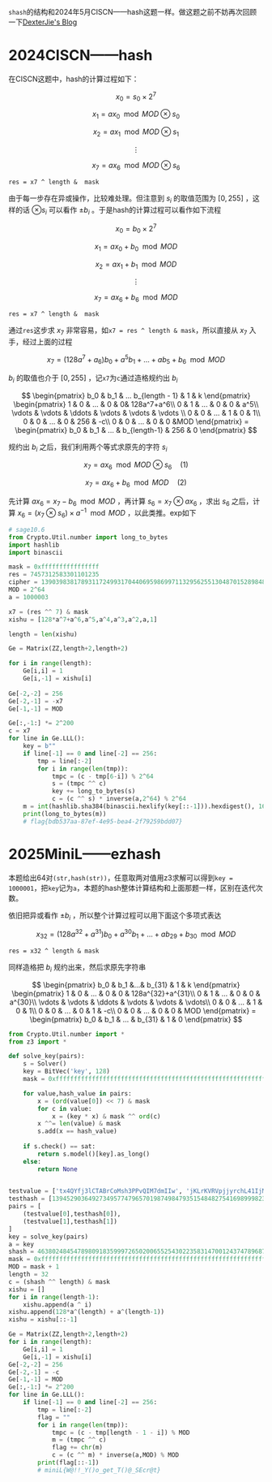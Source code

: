`shash`的结构和2024年5月CISCN——hash这题一样。做这题之前不妨再次回顾一下[DexterJie's Blog](https://dexterjie.github.io/2024/05/18/%E8%B5%9B%E9%A2%98%E5%A4%8D%E7%8E%B0/2024CISCN/#%E7%94%A8%E6%A0%BC%E6%9D%A5%E5%81%9A)

# 2024CISCN——hash

在CISCN这题中，hash的计算过程如下：


$$
x_0 = s_0 \times 2^7
$$



$$
x_1 = ax_0 \mod MOD \otimes s_0
$$




$$
x_2 = ax_1 \mod MOD \otimes s_1
$$


$$
\vdots
$$




$$
x_7 = ax_6 \mod MOD \otimes s_6
$$



`res = x7 ^ length &  mask`

由于每一步存在异或操作，比较难处理。但注意到 $s_i$ 的取值范围为 $[0,255]$ ，这样的话 $\otimes s_i$ 可以看作 $\pm b_i$ 。于是hash的计算过程可以看作如下流程



$$
x_0 = b_0 \times 2^7
$$




$$
x_1 = ax_0 + b_0 \mod MOD
$$




$$
x_2 = ax_1 + b_1 \mod MOD
$$


$$
\vdots
$$


$$
x_7 = ax_6 + b_6 \mod MOD
$$



`res = x7 ^ length &  mask`

通过`res`这步求 $x_7$ 非常容易，如`x7 = res ^ length & mask`，所以直接从 $x_7$ 入手，经过上面的过程



$$
x_7 = (128a^7 + a_6)b_0 + a^5b_1 + ... + ab_5 + b_6 \mod MOD
$$



$b_i$ 的取值也介于 $[0,255]$ ，记`x7`为`c`通过造格规约出 $b_i$



$$
\begin{pmatrix}
b_0 & b_1 & ... b_{length - 1} & 1 & k
\end{pmatrix}
\begin{pmatrix}
1 & 0 & ... & 0 & 0& 128a^7+a^6\\
0 & 1 & ... & 0 & 0 & a^5\\
\vdots & \vdots & \ddots & \vdots & \vdots & \vdots \\
0 & 0 & ... & 1 & 0 & 1\\
0 & 0 & ... & 0 & 256 & -c\\
0 & 0 & ... & 0 & 0 &MOD
\end{pmatrix} = \begin{pmatrix}
b_0 & b_1 & ... & b_{length-1} & 256 & 0
\end{pmatrix}
$$



规约出 $b_i$ 之后，我们利用两个等式求原先的字符 $s_i$


$$
x_7 = ax_6 \mod MOD \otimes s_6 \quad (1)
$$




$$
x_7 = ax_6 + b_6 \mod MOD \quad (2)
$$



先计算 $ax_6 = x_7 - b_6 \mod MOD$ ，再计算 $s_6 = x_7 \otimes ax_6$ ，求出 $s_6$ 之后，计算 $x_6 = (x_7 \otimes s_6)\times a^{-1} \mod MOD$ ，以此类推。exp如下

```py
# sage10.6
from Crypto.Util.number import long_to_bytes
import hashlib
import binascii

mask = 0xffffffffffffffff
res = 7457312583301101235
cipher = 13903983817893117249931704406959869971132956255130487015289848690577655239262013033618370827749581909492660806312017
MOD = 2^64
a = 1000003

x7 = (res ^^ 7) & mask
xishu = [128*a^7+a^6,a^5,a^4,a^3,a^2,a,1]

length = len(xishu)

Ge = Matrix(ZZ,length+2,length+2)

for i in range(length):
    Ge[i,i] = 1
    Ge[i,-1] = xishu[i]
    
Ge[-2,-2] = 256
Ge[-2,-1] = -x7
Ge[-1,-1] = MOD

Ge[:,-1:] *= 2^200
c = x7
for line in Ge.LLL():
    key = b""
    if line[-1] == 0 and line[-2] == 256:
        tmp = line[:-2]
        for i in range(len(tmp)):
            tmpc = (c - tmp[6-i]) % 2^64             
            s = (tmpc ^^ c)
            key += long_to_bytes(s)
            c = (c ^^ s) * inverse(a,2^64) % 2^64
    m = int(hashlib.sha384(binascii.hexlify(key[::-1])).hexdigest(), 16) ^^ cipher
    print(long_to_bytes(m))
    # flag{bdb537aa-87ef-4e95-bea4-2f79259bdd07}
```

# 2025MiniL——ezhash

本题给出64对`(str,hash(str))`，任意取两对值用z3求解可以得到`key = 1000001`，把`key`记为`a`，本题的hash整体计算结构和上面那题一样，区别在迭代次数。

依旧把异或看作 $\pm b_i$ ，所以整个计算过程可以用下面这个多项式表达



$$
x_{32} = (128a^{32} + a^{31})b_0 + a^{30}b_1 + ... + ab_{29} + b_{30} \mod MOD
$$



`res = x32 ^ length & mask`

同样造格把 $b_i$ 规约出来，然后求原先字符串



$$
\begin{pmatrix}
b_0 & b_1 &...& b_{31} & 1 & k
\end{pmatrix}
\begin{pmatrix}
1 & 0 & ... & 0 &  0 & 128a^{32}+a^{31}\\
0 & 1 & ... & 0 & 0 & a^{30}\\
\vdots & \vdots & \ddots & \vdots & \vdots & \vdots\\
0 & 0 & ... & 1 & 0 & 1\\
0 & 0 & ... & 0 & 1 & -c\\
0 & 0 & ... & 0 & 0 & MOD
\end{pmatrix} = \begin{pmatrix}
b_0 & b_1 & ... & b_{31} & 1 & 0
\end{pmatrix}
$$






```py
from Crypto.Util.number import *
from z3 import *

def solve_key(pairs):
    s = Solver()
    key = BitVec('key', 128)
    mask = 0xffffffffffffffffffffffffffffffffffffffffffffffffffffffffffffffffffffff

    for value,hash_value in pairs:
        x = (ord(value[0]) << 7) & mask
        for c in value:
            x = (key * x) & mask ^^ ord(c)
        x ^^= len(value) & mask
        s.add(x == hash_value)
    
    if s.check() == sat:
        return s.model()[key].as_long()
    else:
        return None
    

testvalue = ['tx4QYfj3lCTABrCoMsh3PPvQIM7dmIIw', 'jKLrKVRVpjjyrchL41IjMVkQMgSkyyig', 'fdbfg4185rfRJyhwCwc2flhmsCDuVOe8', 'ZL8h1XOKVNXkVh1ZcCHhDUvF4FO96139', 'HcDKLC1iMwoiWoGxaC5VNC78VHLt5JOI', 'GzGJsONsN8GSZxh6C89w0nzRiTaR3tkj', 'Qcc9vqEBGXYd8sZ3E94Ode6ChC3U53x7', 'kABKm4mE7AttOzac3eBXvIxKE9Ve0viT', 'IkxnSW31AuUGpVldXGopAxfzr5eTXc2u', 'rJ2LZ0uDPCWEwJzaGGalaWWHBbxrLH4h', 'bOlXdB5xVb2RQO0MAhLvzgOZpEo2hIdP', 'gRhoDgyxFFV5kBLwZxexhoHNd5BD81UE', 'Ij86fy7zhVOaapV76xI71IUC8utF6Ct6', 'T055KPGIWKhNIEPxAKW4MLMbmWDvEnLb', 'SQSSYTFryov8Bp1ckfjbUTTV8H3Z3Dr7', 'AzfvT7z8NXJ9u8ID6vgJ8Zml58F2k0iF', 'o3nEYw9XaNzgetmmwypTU7oePU04Tkhc', 'B44YjfhqOrlPg8XQJq2fhWEoGaCijfsc', 'b7cvfUfjvorVjDBW6DiXrZc3eBqx98Ro', '9MwfbmLtdmRRt0TONZ4zmd6NN7z7V8Eg', '2f7I0f65nopjOpIZzErAoqYSGl0tMo0x', 'PqvrJ3FmEuJh1ASIQ06RyYCXbe6426CY', 'c3C60OTDrIs5ZChP2hTAYvViDw43ARCK', 'D6a0NJ2JpwtTBCRJdw1DcXntMgRRyj2A', 'gJ0rEL4zyy8A6aKZ1H3N46rsQnY6UGGx', 'CD19v37d2jHu9YZMp20h70sm1Q3t1yOm', '7vt0C1SCNvPBqBm0YrJffbeLG8vS8388', 'o2KRrZQJLD7CMuLzlPJoJHXwVOHEanBi', 'Lm8I9m5ikXVrguEUFKw6yIc9QWnLwisx', 'kt9H0IDCsjCfqkR83aHD8D23jXq55q5K', 'HsXBVD2dMVTScHfgwAeNsqHkLCWuuaVn', 'QnkXRLGjzfh16icAVidcW4kVx1LEOv0j', '29dQWe0QWOxNAhv48Lfnv8II4IZqeUh1', 'E9Hj5zUhGXUfrNJRmhxF0KfBq0wSjX0i', 'mEc57IdmvliXneKStFzb3pAnNNm4UHbh', 'TvRZb6btVQeKXsO5iVuRCdz3A4ORZ5yQ', 'yOfrPTw9Vkd0P7kiijnGVYL4SogWF7cY', 'GNI7o11w4RyXYY2hnxdq1mAeVPrppkRc', 'YCMxUi7OcB5xozjTg09xXbJvwM6U4apy', '0g6ItBFoe3174e7wpEaEgoid0rixLHBs', 'bsyXlUGPUnQjoNwQLROwrA2SCkbDR1k5', 'CMNSNW3fU14ibZgL0ifWrA0xbbq7Yrks', 'VHfbRmzF9mzGCbYySdljWWo08IVCmAMZ', 'SLfmmSZ5TjDc4ZfKIB2gOVf9KIH2jDUi', 'YKTagkUhZjI0gMyaE1YjVJdCYtPGPZge', 'kCVhCGvjedxC44BlTqQryGdMliYqYrIz', 'HflxuwlJZ2rByOnv995gpXz03ZK6MLW2', '8Yy45IMlpMhDO3CFVhr5f0iRBnNuj3ut', 'Ydae2l7kt1O6mCIBRwjr6TWn6fLRHXjf', '3cLGeEXfyLnrL0ZkvgSEAbDBYgaFNFxB', '97xOFim3lkwqrWM1BqQ7c8mYo5S5TxkC', 'U1EgvNhZz3M8Hg38FsuBVG0PvuWiCfez', '1elLy7dgdfEtb2XyZMxaU6h8dGjfokjv', 'FlSHFSs2SeKNOUVAprkHdtD2FrIPUGIR', 'Bu1pVMZ5QqMmvBTdUt4IwsTpkclqwQKF', 'BPzJvHHDTAu23xBS1wVButTF7lU0JGoo', '6xje2blSl3QwGeV9D4pUmxMKJDqpyXpt', 'F2DkyxkRcHotO6i5MVUKzzDsxV2F69wh', 'kvSYBqmZNppDfweere2A8co50Tv85c4m', '9k5gxX8oz1WmVLtCcN4SdFIse2FizYDU', 'BJ2PCD5KgukjFWntZ3VSjcHJzIZprno2', 'Lyw9EacIjF6j6de3e5wFRQLdzrOfQoAR', 'egf9LJLJrWDIrtnsHZ4XRgoPTXNsz91a', 'Y3ptIW83Rwtny4kng2lCEAYQyPrSIXWl']
testhash = [139452903649273495774796570198749847935154848275416989998236609393670079561796026566, 1898315960650462382992557075551445244853390783794354772475023552166352399126801574913, 1548283380348601157365276865178627465508293067676981633220766480841355279423253644108, 923519463377078549688929962730292019193308698763374121309865664233390770048594933085, 1756902502089018688726236312608077708484907801835749190713532913735823397112051091188, 485883566823442644293538461674550566921074196968613685770142417532151624958507107972, 1173292014155884160226339046019271687659068020981556335907768031140876583959335792191, 1497598230931219654402725391331476099708291441530945577907300933091011484442911623559, 405254852716971084666570344588562007424273706832802434925282540786042396564117859893, 1394088214004563872208003758992014976825245306078851263986862009024422531466462221196, 1763510459716348629512798257958014024443432479861579028783119470126357343664438877507, 27569271776233701581922903599984775754217802504994237075390721310066121958700422257, 358721799072196562200934505713368644637409165736588969777736471282788507457480492393, 393768200956019495628870433474843666326783653588854234548113046584760291662872350533, 1807499005738194381232046747643492968233097104171420081977957810644000450496758434126, 1128375044917910760907836056160281710737671148936596789317429758098492329675588054412, 190801904376187850882600897701548299608718300961575858190394579710450430805489346060, 696235869802737571933351613461601576350495964954926712734858661433694663819119664403, 144629031178782625524039663692148786536912021223673544659451459599242746855791775856, 401144481698447351083363386545760097487182143265029898145794033656496473914256697335, 1009618288798575771577716476700225261222418219966898563557126734083036472365735018549, 1652157599124169823165290864340613818899678030477803381010155627950330279311151902666, 1870720516435595720338243705356357230346778004770545711499635272857342051185669675206, 1487151272734883591621339384743729579702945226647848932314811332859011211687393769612, 1479191883622650407012568261078896124452298448888937784127270669623167501587692263629, 780856915459110484827869192135025240964695263399685896704373351690074659693517658597, 1272702898194178848480618231703540760239057875392727193937165056708655804663623414520, 1275195323347307250910668562396243097983325652451465111552014287378408554253858874273, 1698673537783777278793781484130287999078310462163146951845044095951885080758156044986, 1116043791065172596267818286071095315966453133595258493434104767743854595678117184595, 1348107024738703857635485943338711096444282613588540975344171990396347335813147110414, 674079263421647723071324170291511267338891718494055820365382788749002205059725239586, 295061829951102865059369162125524442985720861319812067484094160955682413284464056261, 1538215242227433291697344636690665676070219615083515667029553094023114463154050936814, 721505087135717334627356208457079819823654955152265437431617001188458058923464437209, 1829121734506718678607427505722187801463532440435031915402835074237985549711879794153, 641638098138302116745154827833695010970508819483215023447636503844550651793330508318, 578773085269354102367810984562000052879291442293349350198300750627238557013515250567, 1037095172573176620769108515135124799537948207093565906631598569276504664097088051993, 1135701773556587743998667090148858666225101588783019121910187176364233349468967967460, 558240645642302963325581107204211662019896908316831899444935081810819489268610165950, 1058477746525469710567689847282850794170250650192794892415352733735415750154044535539, 1078948952548590509616082107408254715684287170445966544383750373684441181406075608800, 1125503915235599245173592373330463888468814720113318696411329986853859005519154551245, 620937641933659718470519231175003762666892925875327642171561741417944681106496958467, 1606192912497675735832389346699475593863960301930109653069662356606234973780336341534, 1080665036256326887412273484626209788664633047255179233142423471463514811554155351816, 983009583253660084055702843297933007090244160053834934015802835528599935867335658914, 483554778736863191047830758397092863562079726548422384268968936073701177390747179894, 1448392838363784830874780455853191313920717249664981009097361707739423512768919183176, 1485175804980546607220269493098915446350406205462077528986751407380405658199537322034, 645127338301455578293193215328875283422934699182904112612610112081929081505533458304, 1809012351380435986646710932772127842855528298763939575266488725018536037784342688529, 1204732789391044629328843397205785308919820285525150764490536624969971871178313643864, 577072907834194443039001358264806817627199891744275024388326836994220595931009773412, 4850110449540994875278068624822977611188629104877448016749725577673217396499782282, 1431458221917644050146055837804453915809781510516096707298405324221753990760039183190, 997966793625232984798176686099411790420209217223783698909939651134351713786805317998, 1663286211430268448119727051818073243067649643181675027323547282932628837598336996456, 1864894557154744961308146774304105483911867578158330607820790060568575114233028842003, 345822843952211153189889023070066136116424104740167243049994988868945364800740535124, 803699468991667968627856232995969437316168483382073633967569490433608395707635458855, 1700532832517222239684444041937412551935144886911006116260771516969538181780787023704, 351624945474123146509460066647337532150453362002844376810733781394757015795554947704]
pairs = [
    (testvalue[0],testhash[0]),
    (testvalue[1],testhash[1])
]
key = solve_key(pairs)
a = key
shash = 463802484547898091835999726502006552543022358314700124374789687370275467670717610329
mask = 0xffffffffffffffffffffffffffffffffffffffffffffffffffffffffffffffffffffff
MOD = mask + 1
length = 32
c = (shash ^^ length) & mask
xishu = []
for i in range(length-1):
    xishu.append(a ^ i)
xishu.append(128*a^(length) + a^(length-1))
xishu = xishu[::-1]

Ge = Matrix(ZZ,length+2,length+2)
for i in range(length):
    Ge[i,i] = 1
    Ge[i,-1] = xishu[i]
Ge[-2,-2] = 256
Ge[-2,-1] = -c
Ge[-1,-1] = MOD
Ge[:,-1:] *= 2^200
for line in Ge.LLL():
    if line[-1] == 0 and line[-2] == 256:
        tmp = line[:-2]
        flag = ""
        for i in range(len(tmp)):
            tmpc = (c - tmp[length - 1 - i]) % MOD
            m = (tmpc ^^ c)                         
            flag += chr(m)
            c = (c ^^ m) * inverse(a,MOD) % MOD
        print(flag[::-1])
        # miniL{W@!!_Y()o_get_T()@_SEcr@t}
```







